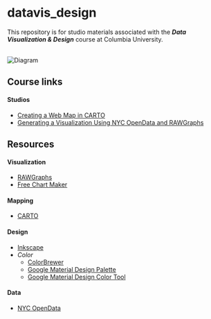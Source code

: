 # datavis_design
This repository is for studio materials associated with the ***Data Visualization &amp; Design*** course at Columbia University.<br/><br/>

![Diagram](https://github.com/emilyfuhrman/datavis_design/blob/master/Images/node_link.png)

## Course links

#### Studios
* [Creating a Web Map in CARTO](https://github.com/emilyfuhrman/datavis_design/blob/master/2017_Summer/Studios/01_Creating_a_web_map_in_CARTO.md)
* [Generating a Visualization Using NYC OpenData and RAWGraphs](https://github.com/emilyfuhrman/datavis_design/blob/master/2017_Summer/Studios/02_Generating_an_Editable_Visualization_Using_NYC_OpenData_and_RAWGraphs.md)

## Resources

#### Visualization
* [RAWGraphs](http://app.rawgraphs.io/)
* [Free Chart Maker](https://venngage.com/blog/beam/)

#### Mapping
* [CARTO](carto.com)

#### Design
* [Inkscape](https://inkscape.org/en/)
* *Color*
  * [ColorBrewer](http://colorbrewer2.org/)
  * [Google Material Design Palette](https://material.io/guidelines/style/color.html#color-color-palette)
  * [Google Material Design Color Tool](https://material.io/color/#!/?view.left=0&view.right=0)

#### Data
* [NYC OpenData](https://opendata.cityofnewyork.us/)
